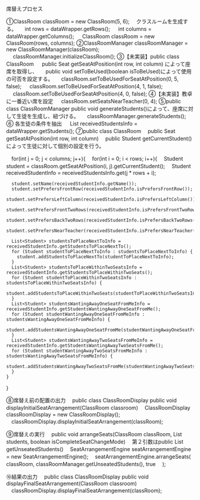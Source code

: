 席替えプロセス

①ClassRoom classRoom = new ClassRoom(5, 6);
　クラスルームを生成する。
　 int rows = dataWrapper.getRows();
　 int columns = dataWrapper.getColumns();
　 ClassRoom classRoom = new ClassRoom(rows, columns);
②ClassRoomManager classRoomManager = new ClassRoomManager(classRoom);
　 classRoomManager.initializeClassRoom();
③【未実装】public class ClassRoom 　 public Seat getSeatAtPosition(int row, int column) によって座席を取得し、
　 public void setToBeUsed(boolean isToBeUsed)によって使用の可否を設定する。
　 classRoom.setToBeUsedForSeatAtPosition(0, 5, false);
　 classRoom.setToBeUsedForSeatAtPosition(4, 1, false);
　 classRoom.setToBeUsedForSeatAtPosition(4, 0, false);
④【未実装】教卓に一番近い席を設定
　 classRoom.setSeatsNearTeacher(0, 4);
⑤public class ClassRoomManager public void generateStudents()によって、座席に対して生徒を生成し、紐づける。
　 classRoomManager.generateStudents();
⑥ 各生徒の条件を抽出
　 List<Student> receivedStudentsInfo = dataWrapper.getStudents();
⑦public class ClassRoom
　public Seat getSeatAtPosition(int row, int column)
　public Student getCurrentStudent()によって生徒に対して個別の設定を行う。

　for(int j = 0; j < columns; j++){
　for(int i = 0; i < rows; i++){
　Student student = classRoom.getSeatAtPosition(i, j).getCurrentStudent();
　Student receivedStudentInfo = receivedStudentsInfo.get(j \* rows + i);

      student.setName(receivedStudentInfo.getName());
      student.setPrefersFrontRow(receivedStudentInfo.isPrefersFrontRow());
      student.setPrefersLeftColumn(receivedStudentInfo.isPrefersLeftColumn());
      student.setPrefersFrontTwoRows(receivedStudentInfo.isPrefersFrontTwoRows());
      student.setPrefersBackTwoRows(receivedStudentInfo.isPrefersBackTwoRows());
      student.setPrefersNearTeacher(receivedStudentInfo.isPrefersNearTeacher());

      List<Student> studentsToPlaceNextToInfo = receivedStudentInfo.getStudentsToPlaceNextTo();
      for (Student studentToPlaceNextToInfo : studentsToPlaceNextToInfo) {
        student.addStudentsToPlaceNextTo(studentToPlaceNextToInfo);
      }
      List<Student> studentsToPlaceWithinTwoSeatsInfo = receivedStudentInfo.getStudentsToPlaceWithinTwoSeats();
      for (Student studentToPlaceWithinTwoSeatsInfo : studentsToPlaceWithinTwoSeatsInfo) {
        student.addStudentsToPlaceWithinTwoSeats(studentToPlaceWithinTwoSeatsInfo);
      }
      List<Student> studentsWantingAwayOneSeatFromMeInfo = receivedStudentInfo.getStudentsWantingAwayOneSeatFromMe();
      for (Student studentWantingAwayOneSeatFromMeInfo : studentsWantingAwayOneSeatFromMeInfo) {
        student.addStudentsWantingAwayOneSeatFromMe(studentWantingAwayOneSeatFromMeInfo);
      }
      List<Student> studentsWantingAwayTwoSeatsFromMeInfo = receivedStudentInfo.getStudentsWantingAwayTwoSeatsFromMe();
      for (Student studentWantingAwayTwoSeatsFromMeInfo : studentsWantingAwayTwoSeatsFromMeInfo) {
        student.addStudentsWantingAwayTwoSeatsFromMe(studentWantingAwayTwoSeatsFromMeInfo);
      }
    }
  }

⑧席替え前の配置の出力
　public class ClassRoomDisplay public void displayInitialSeatArrangement(ClassRoom classroom)
　ClassRoomDisplay classRoomDisplay = new ClassRoomDisplay();
　classRoomDisplay.displayInitialSeatArrangement(classRoom);

⑨席替えの実行
　public void arrangeSeats(ClassRoom classRoom, List<Student> students, boolean isCompleteSeatChangeMode)
　第２引数はpublic List<Student> getUnseatedStudents()
　SeatArrangementEngine seatArrangementEngine = new SeatArrangementEngine();
　seatArrangementEngine.arrangeSeats(
    classRoom,
    classRoomManager.getUnseatedStudents(),
    true
　);

⑩結果の出力
　public class ClassRoomDisplay public void displayFinalSeatArrangement(ClassRoom classroom)
　classRoomDisplay.displayFinalSeatArrangement(classRoom);